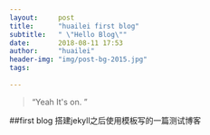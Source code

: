 ```yaml
---
layout:     post
title:      "huailei first blog"
subtitle:   " \"Hello Blog\""
date:       2018-08-11 17:53
author:     "huailei"
header-img: "img/post-bg-2015.jpg"
tags:
    
---
```


> “Yeah It's on. ”


##first blog
搭建jekyll之后使用模板写的一篇测试博客
